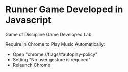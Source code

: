 # Runner Game Developed in Javascript
Game of Discipline Game Developed Lab

Require in Chrome to Play Music Automatically:
* Open "chrome://flags/#autoplay-policy"
* Setting "No user gesture is required"
* Relaunch Chrome
